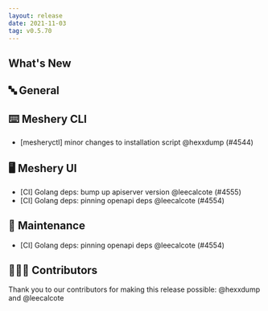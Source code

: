 ```yaml
---
layout: release
date: 2021-11-03
tag: v0.5.70
---
```


## What's New

## 🔤 General

## ⌨️ Meshery CLI

- [mesheryctl] minor changes to installation script @hexxdump (#4544)

## 🖥 Meshery UI

- [CI] Golang deps: bump up apiserver version @leecalcote (#4555)
- [CI] Golang deps: pinning openapi deps @leecalcote (#4554)

## 🧰 Maintenance

- [CI] Golang deps: pinning openapi deps @leecalcote (#4554)

## 👨🏽‍💻 Contributors

Thank you to our contributors for making this release possible:
@hexxdump and @leecalcote
